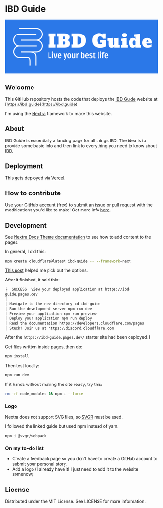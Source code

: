 # IBD Guide

![IBD Guide](https://github.com/willquill/ibd-guide/blob/main/logo-color.png?raw=true)

## Welcome

This GitHub repository hosts the code that deploys the [IBD Guide](https://ibd.guide) website at [https://ibd.guide](https://ibd.guide)

I'm using the [Nextra](https://nextra.site/) framework to make this website.

## About

IBD Guide is essentially a landing page for all things IBD. The idea is to provide some basic info and then link to everything you need to know about IBD.

## Deployment

This gets deployed via [Vercel](https://vercel.com/docs/deployments/git/vercel-for-github).

## How to contribute

Use your GitHub account (free) to submit an issue or pull request with the modifications you'd like to make! Get more info [here](https://ibd.guide/contribute).

## Development

See [Nextra Docs Theme documentation](https://nextra.site/docs/docs-theme) to see how to add content to the pages.

In general, I did this:

```sh
npm create cloudflare@latest ibd-guide -- --framework=next
```

[This post](https://stefanblos.com/posts/nextjs-new-app/) helped me pick out the options.

After it finished, it said this:

```
├  SUCCESS  View your deployed application at https://ibd-guide.pages.dev
│ 
│ Navigate to the new directory cd ibd-guide
│ Run the development server npm run dev
│ Preview your application npm run preview
│ Deploy your application npm run deploy
│ Read the documentation https://developers.cloudflare.com/pages
│ Stuck? Join us at https://discord.cloudflare.com
```

After the `https://ibd-guide.pages.dev/` starter site had been deployed, I





Get files written inside pages, then do:

```sh
npm install
```

Then test locally:

```sh
npm run dev
```

If it hands without making the site ready, try this:

```sh
rm -rf node_modules && npm i --force
```

### Logo

Nextra does not support SVG files, so [SVGR](https://bratislava.github.io/frontend/svg) must be used.

I followed the linked guide but used npm instead of yarn.

```sh
npm i @svgr/webpack
```

### On my to-do list

- Create a feedback page so you don't have to create a GitHub account to submit your personal story.
- Add a logo (I already have it! I just need to add it to the website somehow)

## License

Distributed under the MIT License. See LICENSE for more information.
